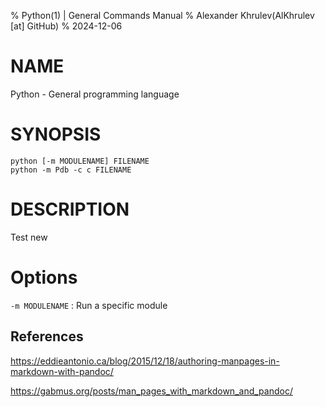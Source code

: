 % Python(1) | General Commands Manual
% Alexander Khrulev(AlKhrulev \[at] GitHub)
% 2024-12-06

# NAME

Python - General programming language

# SYNOPSIS

```{bash}
python [-m MODULENAME] FILENAME
python -m Pdb -c c FILENAME
```

# DESCRIPTION

Test new

# Options
`-m MODULENAME`
:   Run a specific module

## References

https://eddieantonio.ca/blog/2015/12/18/authoring-manpages-in-markdown-with-pandoc/

https://gabmus.org/posts/man_pages_with_markdown_and_pandoc/